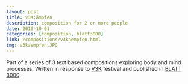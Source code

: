 ```yaml
---
layout: post
title: v3K:ämpfen
description: composition for 2 or more people
date: 2016-10-01
categories: [composition, blatt3000]
link: /compositions/v3kaempfen.html
img: v3kaempfen.JPG
---
```


Part of a series of 3 text based compositions exploring body and mind processes. Written in response to [V3K](http://www.verantwortung3000.de/) festival and published in [BLATT 3000](www.blatt3000.de). 